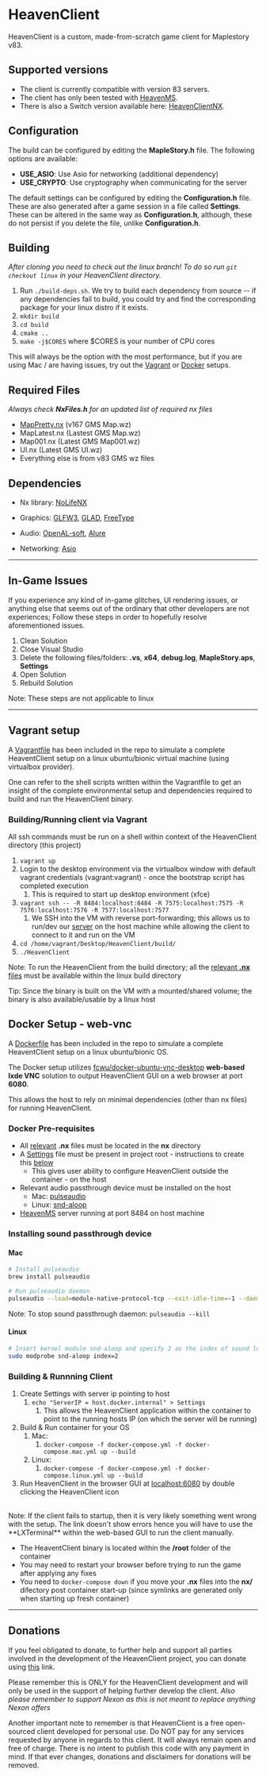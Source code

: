 # HeavenClient

HeavenClient is a custom, made-from-scratch game client for Maplestory v83.

## Supported versions

- The client is currently compatible with version 83 servers.
- The client has only been tested with [HeavenMS](https://github.com/ronancpl/HeavenMS).
- There is also a Switch version available here: [HeavenClientNX](https://github.com/lain3d/HeavenClientNX).

## Configuration

The build can be configured by editing the **MapleStory.h** file. The following options are available:

- **USE_ASIO**: Use Asio for networking (additional dependency)
- **USE_CRYPTO**: Use cryptography when communicating for the server

The default settings can be configured by editing the **Configuration.h** file. These are also generated after a game session in a file called **Settings**. These can be altered in the same way as **Configuration.h**, although, these do not persist if you delete the file, unlike **Configuration.h**.

## Building

*After cloning you need to check out the linux branch! To do so run ```git checkout linux``` in your HeavenClient directory.*

1. Run ```./build-deps.sh```. We try to build each dependency from source -- if any dependencies fail to build, you could try and find the corresponding package for your linux distro if it exists.
2. ```mkdir build```
3. ```cd build```
4. ```cmake ..```
5. ```make -j$CORES``` where $CORES is your number of CPU cores

This will always be the option with the most performance, but if you are using Mac / are having issues, try out the [Vagrant](#vagrant-setup) or [Docker](#docker-setup---web-vnc) setups.

## Required Files

*Always check **NxFiles.h** for an updated list of required nx files*

- [MapPretty.nx](https://drive.google.com/file/d/1d8HJkWY6ght5OAoJGtsAjNiG2BL1wcle/view?usp=sharing) (v167 GMS Map.wz)
- MapLatest.nx (Lastest GMS Map.wz)
- Map001.nx (Latest GMS Map001.wz)
- UI.nx (Latest GMS UI.wz)
- Everything else is from v83 GMS wz files

## Dependencies

- Nx library:
[NoLifeNX](https://github.com/ryantpayton/NoLifeNx)

- Graphics:
[GLFW3](http://www.glfw.org/download.html), [GLAD](https://github.com/Dav1dde/glad), [FreeType](http://www.freetype.org/)

- Audio:
[OpenAL-soft](https://github.com/kcat/openal-soft), [Alure](https://github.com/kcat/alure)

- Networking:
[Asio](http://think-async.com/)

---

## In-Game Issues

If you experience any kind of in-game glitches, UI rendering issues, or anything else that seems out of the ordinary that other developers are not experiences; Follow these steps in order to hopefully resolve aforementioned issues.

1. Clean Solution
2. Close Visual Studio
3. Delete the following files/folders: **.vs**, **x64**, **debug.log**, **MapleStory.aps**, **Settings**
4. Open Solution
5. Rebuild Solution

Note: These steps are not applicable to linux

---

## Vagrant setup

A [Vagrantfile](./Vagrantfile) has been included in the repo to simulate a complete HeaventClient setup on a linux ubuntu/bionic virtual machine (using virtualbox provider).

One can refer to the shell scripts written within the Vagrantfile to get an insight of the complete environmental setup and dependencies required to build and run the HeavenClient binary.

### Building/Running client via Vagrant

All ssh commands must be run on a shell within context of the HeavenClient directory (this project)

1. ```vagrant up```
2. Login to the desktop environment via the virtualbox window with default vagrant credentials (vagrant:vagrant) - once the bootstrap script has completed execution
   1. This is required to start up desktop environment (xfce)
3. ```vagrant ssh -- -R 8484:localhost:8484 -R 7575:localhost:7575 -R 7576:localhost:7576 -R 7577:localhost:7577```
   1. We SSH into the VM with reverse port-forwarding; this allows us to run/dev our [server](https://github.com/ronancpl/HeavenMS) on the host machine while allowing the client to connect to it and run on the VM
4. ```cd /home/vagrant/Desktop/HeavenClient/build/```
5. ```./HeavenClient```

Note: To run the HeavenClient from the build directory; all the [relevant **.nx** files](./Util/NxFiles.h) must be available within the linux build directory

Tip: Since the binary is built on the VM with a mounted/shared volume; the binary is also available/usable by a linux host

## Docker Setup - web-vnc

A [Dockerfile](./Dockerfile) has been included in the repo to simulate a complete HeaventClient setup on a linux ubuntu/bionic OS.

The Docker setup utilizes [fcwu/docker-ubuntu-vnc-desktop](https://github.com/fcwu/docker-ubuntu-vnc-desktop) **web-based lxde VNC** solution to output HeavenClient GUI on a web browser at port **6080**.

This allows the host to rely on minimal dependencies (other than nx files) for running HeavenClient.

### Docker Pre-requisites

- All [relevant](./Util/NxFiles.h) **.nx** files must be located in the **nx** directory
- A [Settings](./Settings) file must be present in project root - instructions to create this [below](#building--runnning-client)
  - This gives user ability to configure HeavenClient outside the container - on the host
- Relevant audio passthrough device must be installed on the host
  - Mac: [pulseaudio](https://www.freedesktop.org/wiki/Software/PulseAudio/)
  - Linux: [snd-aloop](./https://www.alsa-project.org/wiki/Matrix:Module-aloop)
- [HeavenMS](https://github.com/ronancpl/HeavenMS) server running at port 8484 on host machine

### Installing sound passthrough device

#### Mac

```sh
# Install pulseaudio
brew install pulseaudio

# Run pulseaudio daemon
pulseaudio --load=module-native-protocol-tcp --exit-idle-time=-1 --daemon
```

Note: To stop sound passthrough daemon: ```pulseaudio --kill```

#### Linux

```sh
# Insert kernel module snd-aloop and specify 2 as the index of sound loop device
sudo modprobe snd-aloop index=2
```

### Building & Runnning Client

1. Create Settings with server ip pointing to host
   1. ```echo "ServerIP = host.docker.internal" > Settings```
      1. This allows the HeavenClient application within the container to point to the running hosts IP (on which the server will be running)
2. Build & Run container for your OS
   1. Mac:
      1. ```docker-compose -f docker-compose.yml -f docker-compose.mac.yml up --build```
   2. Linux:
      1. ```docker-compose -f docker-compose.yml -f docker-compose.linux.yml up --build```
3. Run HeavenClient in the browser GUI at [localhost:6080](http://localhost:6080) by double clicking the HeavenClient icon

</br>
Note: If the client fails to startup, then it is very likely something went wrong with the setup. The link doesn't show errors hence you will have to use the **LXTerminal** within the web-based GUI to run the client manually.

- The HeaventClient binary is located within the **/root** folder of the container
- You may need to restart your browser before trying to run the game after applying any fixes
- You need to ```docker-compose down``` if you move your **.nx** files into the **nx/** difectory post container start-up (since symlinks are generated only when starting up fresh container)

---

## Donations

If you feel obligated to donate, to further help and support all parties involved in the development of the HeavenClient project, you can donate using [this](https://paypal.me/pools/c/8frYNoobcY) link.

Please remember this is ONLY for the HeavenClient development and will only be used in the support of helping further develop the client. *Also please remember to support Nexon as this is not meant to replace anything Nexon offers*

Another important note to remember is that HeavenClient is a free open-sourced client developed for personal use. Do NOT pay for any services requested by anyone in regards to this client. It will always remain open and free of charge. There is no intent to publish this code with any payment in mind. If that ever changes, donations and disclaimers for donations will be removed.
